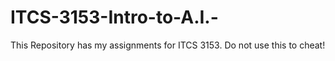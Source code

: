 # ITCS-3153-Intro-to-A.I.-
This Repository has my assignments for ITCS 3153. Do not use this to cheat!
